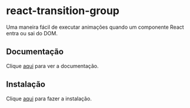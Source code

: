 # react-transition-group

Uma maneira fácil de executar animações quando um componente React entra ou sai do DOM.

## Documentação

Clique [aqui](https://github.com/reactjs/react-transition-group) para ver a documentação.

## Instalação

Clique [aqui](https://www.npmjs.com/package/react-transition-group) para fazer a instalação.
